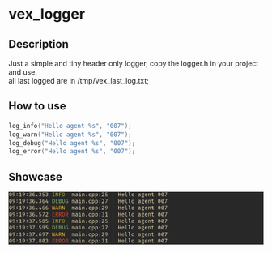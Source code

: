 # vex_logger

## Description

Just a simple and tiny header only logger, copy the logger.h in your project and use.  
all last logged are in /tmp/vex_last_log.txt;

## How to use

```cpp
log_info("Hello agent %s", "007");
log_warn("Hello agent %s", "007");
log_debug("Hello agent %s", "007");
log_error("Hello agent %s", "007");

```

## Showcase
![](log_example.png)

